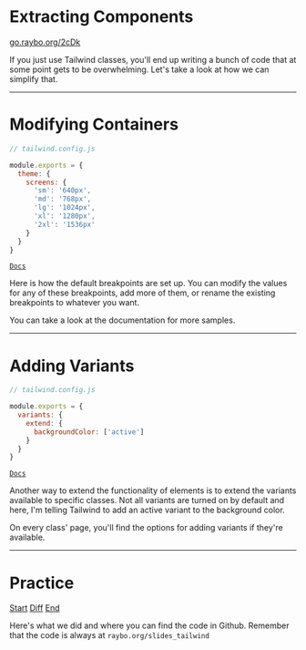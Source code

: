 <!-- .slide: data-state="layout-title" class="bg-dark"-->

# Extracting Components

<div class="slide-link"><a href="https://go.raybo.org/2cDk"><i class="fab fa-slideshare"></i> go.raybo.org/2cDk</a></div>

> >

If you just use Tailwind classes, you'll end up writing a bunch of code that at some point gets to be overwhelming. Let's take a look at how we can simplify that.

---

# Modifying Containers


```js
// tailwind.config.js

module.exports = {
  theme: {
    screens: {
      'sm': '640px',
      'md': '768px',
      'lg': '1024px',
      'xl': '1280px',
      '2xl': '1536px'
    }
  }
}
```
<a href="https://tailwindcss.com/docs/breakpoints" target="_blank"><code class="code-exciting">Docs</code></a>

> >

Here is how the default breakpoints are set up. You can modify the values for any of these breakpoints, add more of them, or rename the existing breakpoints to whatever you want.

You can take a look at the documentation for more samples. 

---

# Adding Variants


```js
// tailwind.config.js

module.exports = {
  variants: {
    extend: {
      backgroundColor: ['active']
    }
  }
}
```

<a href="https://tailwindcss.com/docs/configuring-variants#overriding-default-variants" target="_blank"><code class="code-exciting">Docs</code></a>

> >

Another way to extend the functionality of elements is to extend the variants available to specific classes. Not all variants are turned on by default and here, I'm telling Tailwind to add an active variant to the background color.

On every class' page, you'll find the options for adding variants if they're available.

---

# Practice

<div class="btn-group mt-3" role="group" aria-label="Basic example">
  <a type="button" class="animate__animated animate__backInLeft btn btn-lg btn-exciting text-white" href="https://github.com/LinkedInLearning/tailwind-css-2841311/tree/01_04b" target="_blank">Start</a>
  <a type="button" class="animate__animated animate__zoomInDown btn btn-lg btn-royal text-white" href="https://github.com/LinkedInLearning/vue3-esst-2834032/compare/01_04b..01_04e" target="_blank">Diff</a>
  <a type="button" class="animate__animated animate__backInRight animate__slow btn btn-lg btn-primary text-white" href="https://github.com/LinkedInLearning/tailwind-css-2841311/tree/01_04e" target="_blank">End</a>
</div>


> >

Here's what we did and where you can find the code in Github. Remember that the code is always at `raybo.org/slides_tailwind`